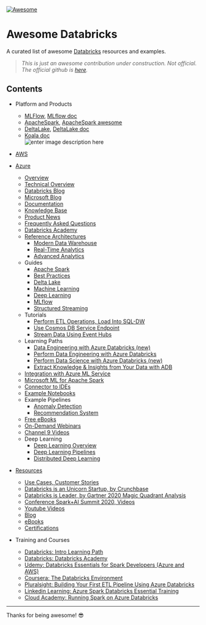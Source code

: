 <p><a href="https://awesome.re"><img src="https://awesome.re/badge-flat2.svg" alt="Awesome"></a></p>
<h1 id="awesome-databricks">Awesome Databricks</h1>
<p>A curated list of awesome <a href="https://databricks.com/">Databricks</a> resources and examples.</p>
<blockquote>
<p><em>This is just an awesome contribution under construction. Not official. The official github is <a href="https://github.com/databricks">here</a>.</em></p>
</blockquote>
<h2 id="contents">Contents</h2>
<ul>
<li>
<p>Platform and Products</p>
<ul>
<li><a href="https://www.mlflow.org/">MLFlow</a>, <a href="https://docs.databricks.com/applications/mlflow/index.html">MLflow doc</a></li>
<li><a href="https://spark.apache.org/">ApacheSpark</a>, <a href="https://github.com/awesome-spark">ApacheSpark awesome</a></li>
<li><a href="https://delta.io/">DeltaLake</a>, <a href="https://docs.databricks.com/delta/index.html">DeltaLake doc</a></li>
<li><a href="https://koalas.readthedocs.io/en/latest/getting_started/index.html">Koala doc</a><br>
<img src="https://databricks.com/wp-content/uploads/2019/10/Marketecture.png" alt="enter image description here"></li>
</ul>
</li>
<li>
<p><a href="https://github.com/donnemartin/awesome-aws#readme">AWS</a></p>
</li>
<li>
<p><a href="https://github.com/dem108/Awesome-Azure-Advanced-Analytics">Azure</a></p>
<ul>
<li><a href="https://azure.microsoft.com/en-us/campaigns/databricks/">Overview</a></li>
<li><a href="https://azure.microsoft.com/en-us/blog/a-technical-overview-of-azure-databricks/">Technical Overview</a></li>
<li><a href="https://databricks.com/blog/">Databricks Blog</a></li>
<li><a href="https://azure.microsoft.com/en-us/blog/tag/azure-databricks/">Microsoft Blog</a></li>
<li><a href="https://docs.microsoft.com/en-us/azure/azure-databricks/">Documentation</a></li>
<li><a href="https://docs.microsoft.com/en-us/azure/databricks/kb/">Knowledge Base</a></li>
<li><a href="https://databricks.com/product/azure-product-news">Product News</a></li>
<li><a href="https://docs.microsoft.com/en-us/azure/azure-databricks/frequently-asked-questions-databricks">Frequently Asked Questions</a></li>
<li><a href="https://academy.databricks.com/">Databricks Academy</a></li>
<li><a href="https://azure.microsoft.com/en-us/blog/implementation-patterns-for-big-data-and-data-warehouse-on-azure/">Reference Architectures</a>
<ul>
<li><a href="https://docs.microsoft.com/en-us/azure/architecture/solution-ideas/articles/modern-data-warehouse">Modern Data Warehouse</a></li>
<li><a href="https://docs.microsoft.com/en-us/azure/architecture/solution-ideas/articles/real-time-analytics">Real-Time Analytics</a></li>
<li><a href="https://docs.microsoft.com/en-us/azure/architecture/solution-ideas/articles/advanced-analytics-on-big-data">Advanced Analytics</a></li>
</ul>
</li>
<li>Guides
<ul>
<li><a href="https://docs.microsoft.com/en-us/azure/databricks/getting-started/spark/">Apache Spark</a></li>
<li><a href="https://github.com/Azure/AzureDatabricksBestPractices/blob/master/toc.md">Best Practices</a></li>
<li><a href="https://docs.microsoft.com/en-us/azure/databricks/delta/delta-intro">Delta Lake</a></li>
<li><a href="https://docs.microsoft.com/en-us/azure/databricks/applications/machine-learning/">Machine Learning</a></li>
<li><a href="https://docs.microsoft.com/en-us/azure/databricks/applications/deep-learning/">Deep Learning</a></li>
<li><a href="https://docs.microsoft.com/en-us/azure/databricks/applications/mlflow/">MLflow</a></li>
<li><a href="https://docs.microsoft.com/en-us/azure/databricks/spark/latest/structured-streaming/">Structured Streaming</a></li>
</ul>
</li>
<li>Tutorials
<ul>
<li><a href="https://docs.microsoft.com/en-us/azure/azure-databricks/databricks-extract-load-sql-data-warehouse">Perform ETL Operations, Load Into SQL-DW</a></li>
<li><a href="https://docs.microsoft.com/en-us/azure/azure-databricks/service-endpoint-cosmosdb">Use Cosmos DB Service Endpoint</a></li>
<li><a href="https://docs.microsoft.com/en-us/azure/azure-databricks/databricks-stream-from-eventhubs">Stream Data Using Event Hubs</a></li>
</ul>
</li>
<li>Learning Paths
<ul>
<li><a href="https://docs.microsoft.com/en-us/learn/paths/data-engineer-azure-databricks/">Data Engineering with Azure Databricks (new)</a></li>
<li><a href="https://docs.microsoft.com/en-us/learn/paths/data-engineering-with-databricks/">Perform Data Engineering with Azure Databricks</a></li>
<li><a href="https://docs.microsoft.com/en-us/learn/paths/perform-data-science-azure-databricks/">Perform Data Science with Azure Databricks (new)</a></li>
<li><a href="https://docs.microsoft.com/en-us/learn/paths/data-science/">Extract Knowledge &amp; Insights from Your Data with ADB</a></li>
</ul>
</li>
<li><a href="https://github.com/Azure/MachineLearningNotebooks/tree/master/how-to-use-azureml/azure-databricks">Integration with Azure ML Service</a></li>
<li><a href="http://aka.ms/spark">Microsoft ML for Apache Spark</a></li>
<li><a href="https://docs.microsoft.com/en-us/azure/databricks/dev-tools/databricks-connect">Connector to IDEs</a></li>
<li><a href="https://databricks.com/resources/type/example-notebook">Example Notebooks</a></li>
<li>Example Pipelines
<ul>
<li><a href="https://github.com/devlace/azure-databricks-anomaly">Anomaly Detection</a></li>
<li><a href="https://github.com/devlace/azure-databricks-recommendation">Recommendation System</a></li>
</ul>
</li>
<li><a href="https://databricks.com/resources/type/ebooks">Free eBooks</a></li>
<li><a href="https://databricks.com/resources/type/webinars/">On-Demand Webinars</a></li>
<li><a href="https://channel9.msdn.com/Search?term=databricks&amp;lang-en=true">Channel 9 Videos</a></li>
<li>Deep Learning
<ul>
<li><a href="https://docs.microsoft.com/en-us/azure/databricks/applications/deep-learning/">Deep Learning Overview</a></li>
<li><a href="https://docs.microsoft.com/en-us/azure/databricks/applications/deep-learning/single-node-training/deep-learning-pipelines">Deep Learning Pipelines</a></li>
<li><a href="https://docs.microsoft.com/en-us/azure/databricks/applications/deep-learning/distributed-training/horovod-runner">Distributed Deep Learning</a></li>
</ul>
</li>
</ul>
</li>
<li>
<p><a href="https://databricks.com/resources">Resources</a></p>
<ul>
<li><a href="https://databricks.com/resources?_sft_resource_type=customer-stories">Use Cases, Customer Stories</a></li>
<li><a href="https://www.crunchbase.com/organization/databricks">Databricks is an Unicorn Startup, by Crunchbase</a></li>
<li><a href="https://www.kdnuggets.com/2020/02/gartner-mq-2020-data-science-machine-learning.html">Databricks is Leader, by Gartner 2020 Magic Quadrant Analysis</a></li>
<li><a href="https://databricks.com/sparkaisummit/north-america-2020/agenda">Conference Spark+AI Summit 2020, Videos</a></li>
<li><a href="https://www.youtube.com/c/Databricks/videos">Youtube Videos</a></li>
<li><a href="https://databricks.com/blog/">Blog</a></li>
<li><a href="https://databricks.com/resources?_sft_resource_type=ebooks">eBooks</a></li>
<li><a href="https://academy.databricks.com/category/certifications">Certifications</a></li>
</ul>
</li>
<li>
<p>Training and Courses</p>
<ul>
<li><a href="https://academy.databricks.com/pathway/INT-AL-FREE-SP">Databricks: Intro Learning Path</a></li>
<li><a href="https://academy.databricks.com/">Databricks: Databricks Academy</a></li>
<li><a href="https://www.udemy.com/course/databricks-essentials-for-spark-developers-azure-and-aws/?ranMID=39197&amp;ranEAID=6m9Z7SVq*Tw&amp;ranSiteID=6m9Z7SVq.Tw-UGZQstLSgq4g6yL5zARVQQ&amp;utm_source=aff-campaign&amp;utm_medium=udemyads&amp;LSNPUBID=6m9Z7SVq*Tw">Udemy: Databricks Essentials for Spark Developers (Azure and AWS)</a></li>
<li><a href="https://www.coursera.org/lecture/spark-sql/the-databricks-environment-oVpus">Coursera: The Databricks Environment</a></li>
<li><a href="https://www.pluralsight.com/courses/building-etl-pipeline-microsoft-azure-databricks">Pluralsight: Building Your First ETL Pipeline Using Azure Databricks</a></li>
<li><a href="https://www.linkedin.com/learning/azure-spark-databricks-essential-training/optimize-data-pipelines">Linkedin Learning: Azure Spark Databricks Essential Training</a></li>
<li><a href="https://cloudacademy.com/course/running-spark-on-azure-databricks/introduction/?context_resource=lp&amp;context_id=124">Cloud Academy: Running Spark on Azure Databricks</a></li>
</ul>
</li>
</ul>
<hr>
<p>Thanks for being awesome! 😎</p>

